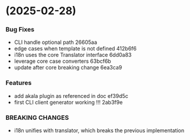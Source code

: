 #  (2025-02-28)


### Bug Fixes

* CLI handle optional path 26605aa
* edge cases when template is not defined 412b6f6
* i18n uses the core Translator interface 6dd0a83
* leverage core case converters 63bcf6b
* update after core breaking change 6ea3ca9


### Features

* add akala plugin as referenced in doc ef39d5c
* first CLI client generator working !!! 2ab3f9e


### BREAKING CHANGES

* i18n unifies with translator, which breaks the previous implementation



